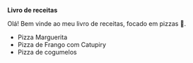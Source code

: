 **Livro de receitas**



Olá! Bem vinde ao meu livro de receitas, focado em pizzas :pizza:.

- Pizza Marguerita
- Pizza de Frango com Catupiry
- Pizza de cogumelos
